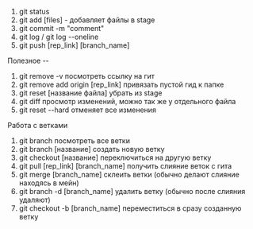 1. git status
2. git add [files] - добавляет файлы в stage
3. git commit -m "comment"
4. git log / git log --oneline
5. git push [rep_link] [branch_name]

Полезное --
1. git remove -v посмотреть ссылку на гит
2. git remove add origin [rep_link] привязать пустой гид к папке
3. git reset [название файла] убрать из stage
4. git diff просмотр изменений, можно так же у отдельного файла
5. git reset --hard отменяет все изменения

Работа с ветками
1. git branch посмотреть все ветки
2. git branch [название] создать новую ветку
3. git checkout [название] переключиться на другую ветку
5. git pull [rep_link] [branch_name] получить слияние веток с гита
6. git merge [branch_name] склеить ветки  (обычно делают слияние находясь в мейн)
7. git branch -d [branch_name] удалить ветку (обычно после слияния удаляют)
8. git checkout -b [branch_name] переместиться в сразу созданную ветку